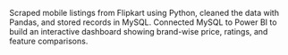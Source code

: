 Scraped mobile listings from Flipkart using Python, cleaned the data with Pandas, and stored records in MySQL. Connected MySQL to Power BI to build an interactive dashboard showing brand-wise price, ratings, and feature comparisons.
